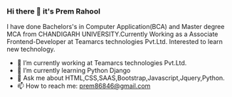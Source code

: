 ### Hi there 👋 it's Prem Rahool
I have done Bachelors's in Computer Application(BCA) and Master degree MCA from CHANDIGARH UNIVERSITY.Currently Working as a Associate Frontend-Developer at Teamarcs technologies Pvt.Ltd. Interested to learn new technology.

- 🔭 I’m currently working at Teamarcs technologies Pvt.Ltd.
- 🌱 I’m currently learning Python Django 
- 💬 Ask me about  HTML,CSS,SAAS,Bootstrap,Javascript,Jquery,Python.
- 📫 How to reach me: prem86846@gmail.com 
